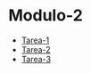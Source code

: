 # Modulo-2

* [Tarea-1](https://github.com/Napadensky/modulo-3/tree/tarea-1)
* [Tarea-2](https://github.com/Napadensky/modulo-3/tree/tarea-2)
* [Tarea-3](https://github.com/Napadensky/modulo-3/tree/tarea-3)